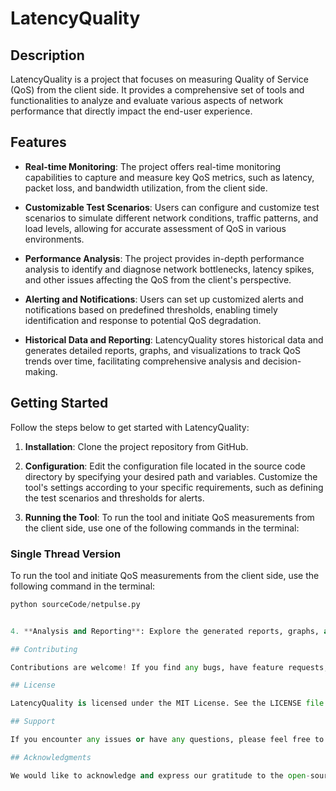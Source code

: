 # LatencyQuality

## Description

LatencyQuality is a project that focuses on measuring Quality of Service (QoS) from the client side. It provides a comprehensive set of tools and functionalities to analyze and evaluate various aspects of network performance that directly impact the end-user experience.

## Features

- **Real-time Monitoring**: The project offers real-time monitoring capabilities to capture and measure key QoS metrics, such as latency, packet loss, and bandwidth utilization, from the client side.

- **Customizable Test Scenarios**: Users can configure and customize test scenarios to simulate different network conditions, traffic patterns, and load levels, allowing for accurate assessment of QoS in various environments.

- **Performance Analysis**: The project provides in-depth performance analysis to identify and diagnose network bottlenecks, latency spikes, and other issues affecting the QoS from the client's perspective.

- **Alerting and Notifications**: Users can set up customized alerts and notifications based on predefined thresholds, enabling timely identification and response to potential QoS degradation.

- **Historical Data and Reporting**: LatencyQuality stores historical data and generates detailed reports, graphs, and visualizations to track QoS trends over time, facilitating comprehensive analysis and decision-making.

## Getting Started

Follow the steps below to get started with LatencyQuality:

1. **Installation**: Clone the project repository from GitHub.

2. **Configuration**: Edit the configuration file located in the source code directory by specifying your desired path and variables. Customize the tool's settings according to your specific requirements, such as defining the test scenarios and thresholds for alerts.

3. **Running the Tool**: To run the tool and initiate QoS measurements from the client side, use one of the following commands in the terminal:

### Single Thread Version
To run the tool and initiate QoS measurements from the client side, use the following command in the terminal: 

```python
python sourceCode/netpulse.py


4. **Analysis and Reporting**: Explore the generated reports, graphs, and visualizations to gain insights into QoS performance and identify areas for improvement.

## Contributing

Contributions are welcome! If you find any bugs, have feature requests, or would like to contribute improvements, please follow the guidelines specified in the CONTRIBUTING.md file.

## License

LatencyQuality is licensed under the MIT License. See the LICENSE file for more information.

## Support

If you encounter any issues or have any questions, please feel free to reach out to our support team at support@latencyquality.com.

## Acknowledgments

We would like to acknowledge and express our gratitude to the open-source community for their valuable contributions, as well as the various libraries and frameworks that have made this project possible. Thank you to all the users who provided feedback and helped improve LatencyQuality's functionality and usability.


